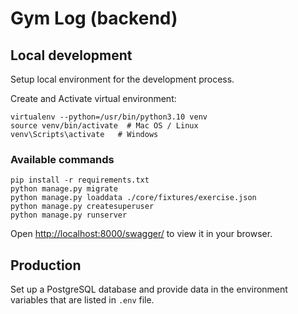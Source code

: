 # Gym Log (backend)

## Local development

Setup local environment for the development process.

Create and Activate virtual environment:

```shell
virtualenv --python=/usr/bin/python3.10 venv
source venv/bin/activate  # Mac OS / Linux
venv\Scripts\activate   # Windows
```

### Available commands

```shell
pip install -r requirements.txt
python manage.py migrate
python manage.py loaddata ./core/fixtures/exercise.json
python manage.py createsuperuser
python manage.py runserver
```

Open [http://localhost:8000/swagger/](http://localhost:8000/swagger/) to view it in your browser.

## Production

Set up a PostgreSQL database and provide data in the environment variables that are listed in `.env` file.